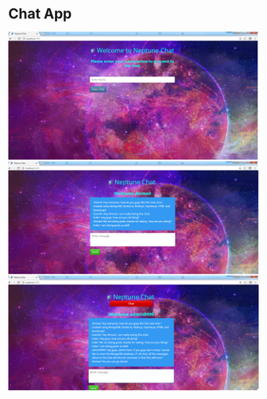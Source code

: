 # Chat App
![alt text](https://github.com/ahmedfaisal46/ChatApp/blob/master/chatHome.png)
![alt text](https://github.com/ahmedfaisal46/ChatApp/blob/master/chatMessage.png)
![alt text](https://github.com/ahmedfaisal46/ChatApp/blob/master/chatAdmin.png)
